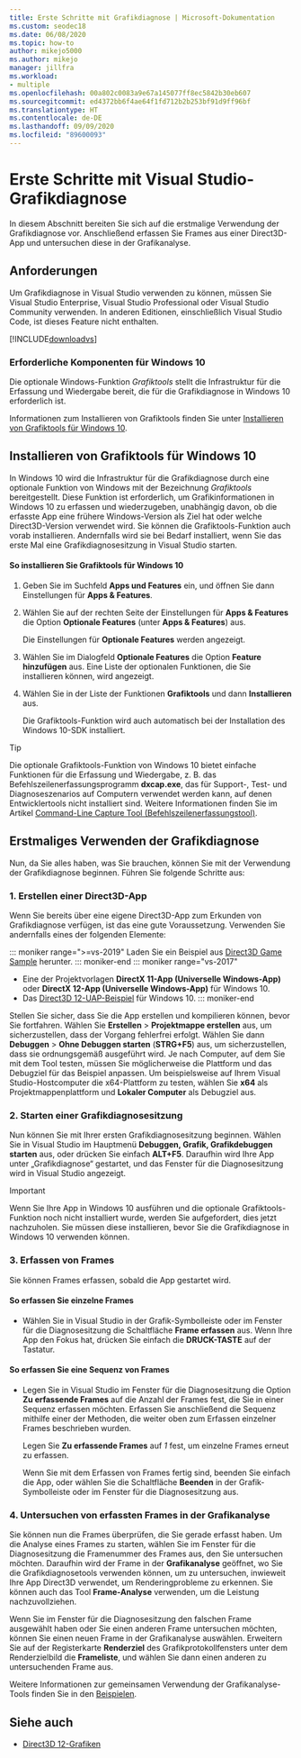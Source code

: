 ```yaml
---
title: Erste Schritte mit Grafikdiagnose | Microsoft-Dokumentation
ms.custom: seodec18
ms.date: 06/08/2020
ms.topic: how-to
author: mikejo5000
ms.author: mikejo
manager: jillfra
ms.workload:
- multiple
ms.openlocfilehash: 00a802c0083a9e67a145077ff8ec5842b30eb607
ms.sourcegitcommit: ed4372bb6f4ae64f1fd712b2b253bf91d9ff96bf
ms.translationtype: HT
ms.contentlocale: de-DE
ms.lasthandoff: 09/09/2020
ms.locfileid: "89600093"
---
```

# <a name="getting-started-with-visual-studio-graphics-diagnostics"></a>Erste Schritte mit Visual Studio-Grafikdiagnose
In diesem Abschnitt bereiten Sie sich auf die erstmalige Verwendung der Grafikdiagnose vor. Anschließend erfassen Sie Frames aus einer Direct3D-App und untersuchen diese in der Grafikanalyse.

## <a name="requirements"></a>Anforderungen
 Um Grafikdiagnose in Visual Studio verwenden zu können, müssen Sie Visual Studio Enterprise, Visual Studio Professional oder Visual Studio Community verwenden.  In anderen Editionen, einschließlich Visual Studio Code, ist dieses Feature nicht enthalten.

 [!INCLUDE[downloadvs](../includes/downloadvs_md.md)]

### <a name="windows-10-prerequisites"></a>Erforderliche Komponenten für Windows 10
 Die optionale Windows-Funktion *Grafiktools* stellt die Infrastruktur für die Erfassung und Wiedergabe bereit, die für die Grafikdiagnose in Windows 10 erforderlich ist.

 Informationen zum Installieren von Grafiktools finden Sie unter [Installieren von Grafiktools für Windows 10](#InstallGraphicsTools).

## <a name="install-graphics-tools-for-windows-10"></a><a name="InstallGraphicsTools"></a> Installieren von Grafiktools für Windows 10
 In Windows 10 wird die Infrastruktur für die Grafikdiagnose durch eine optionale Funktion von Windows mit der Bezeichnung *Grafiktools* bereitgestellt. Diese Funktion ist erforderlich, um Grafikinformationen in Windows 10 zu erfassen und wiederzugeben, unabhängig davon, ob die erfasste App eine frühere Windows-Version als Ziel hat oder welche Direct3D-Version verwendet wird. Sie können die Grafiktools-Funktion auch vorab installieren. Andernfalls wird sie bei Bedarf installiert, wenn Sie das erste Mal eine Grafikdiagnosesitzung in Visual Studio starten.

#### <a name="to-install-graphics-tools-for-windows-10"></a>So installieren Sie Grafiktools für Windows 10

1. Geben Sie im Suchfeld **Apps und Features** ein, und öffnen Sie dann Einstellungen für **Apps & Features**.

2. Wählen Sie auf der rechten Seite der Einstellungen für **Apps & Features** die Option **Optionale Features** (unter **Apps & Features**) aus.

   Die Einstellungen für **Optionale Features** werden angezeigt.

3. Wählen Sie im Dialogfeld **Optionale Features** die Option **Feature hinzufügen** aus. Eine Liste der optionalen Funktionen, die Sie installieren können, wird angezeigt.

4. Wählen Sie in der Liste der Funktionen **Grafiktools** und dann **Installieren** aus.

   Die Grafiktools-Funktion wird auch automatisch bei der Installation des Windows 10-SDK installiert.

> [!TIP]
> Die optionale Grafiktools-Funktion von Windows 10 bietet einfache Funktionen für die Erfassung und Wiedergabe, z. B. das Befehlszeilenerfassungsprogramm **dxcap.exe**, das für Support-, Test- und Diagnoseszenarios auf Computern verwendet werden kann, auf denen Entwicklertools nicht installiert sind. Weitere Informationen finden Sie im Artikel [Command-Line Capture Tool (Befehlszeilenerfassungstool)](command-line-capture-tool.md).

## <a name="using-graphics-diagnostics-for-the-first-time"></a>Erstmaliges Verwenden der Grafikdiagnose
 Nun, da Sie alles haben, was Sie brauchen, können Sie mit der Verwendung der Grafikdiagnose beginnen. Führen Sie folgende Schritte aus:

### <a name="1---create-a-direct3d-app"></a>1\. Erstellen einer Direct3D-App

Wenn Sie bereits über eine eigene Direct3D-App zum Erkunden von Grafikdiagnose verfügen, ist das eine gute Voraussetzung. Verwenden Sie andernfalls eines der folgenden Elemente:

::: moniker range=">=vs-2019"
Laden Sie ein Beispiel aus [Direct3D Game Sample](/samples/microsoft/windows-universal-samples/simple3dgamedx/) herunter.
::: moniker-end
::: moniker range="vs-2017"
- Eine der Projektvorlagen **DirectX 11-App (Universelle Windows-App)** oder **DirectX 12-App (Universelle Windows-App)** für Windows 10.
- Das [Direct3D 12-UAP-Beispiel](https://code.msdn.microsoft.com/Direct3D-12-UAP-Sample-ecb1779f) für Windows 10.
::: moniker-end

Stellen Sie sicher, dass Sie die App erstellen und kompilieren können, bevor Sie fortfahren. Wählen Sie **Erstellen** > **Projektmappe erstellen** aus, um sicherzustellen, dass der Vorgang fehlerfrei erfolgt. Wählen Sie dann **Debuggen** > **Ohne Debuggen starten** (**STRG+F5**) aus, um sicherzustellen, dass sie ordnungsgemäß ausgeführt wird. Je nach Computer, auf dem Sie mit dem Tool testen, müssen Sie möglicherweise die Plattform und das Debugziel für das Beispiel anpassen. Um beispielsweise auf Ihrem Visual Studio-Hostcomputer die x64-Plattform zu testen, wählen Sie **x64** als Projektmappenplattform und **Lokaler Computer** als Debugziel aus. 

### <a name="2---start-a-graphics-diagnostics-session"></a>2\. Starten einer Grafikdiagnosesitzung
 Nun können Sie mit Ihrer ersten Grafikdiagnosesitzung beginnen. Wählen Sie in Visual Studio im Hauptmenü **Debuggen, Grafik, Grafikdebuggen starten** aus, oder drücken Sie einfach **ALT+F5**. Daraufhin wird Ihre App unter „Grafikdiagnose“ gestartet, und das Fenster für die Diagnosesitzung wird in Visual Studio angezeigt.

> [!IMPORTANT]
> Wenn Sie Ihre App in Windows 10 ausführen und die optionale Grafiktools-Funktion noch nicht installiert wurde, werden Sie aufgefordert, dies jetzt nachzuholen. Sie müssen diese installieren, bevor Sie die Grafikdiagnose in Windows 10 verwenden können.

### <a name="3---capture-frames"></a>3\. Erfassen von Frames
 Sie können Frames erfassen, sobald die App gestartet wird.

#### <a name="to-capture-single-frames"></a>So erfassen Sie einzelne Frames

- Wählen Sie in Visual Studio in der Grafik-Symbolleiste oder im Fenster für die Diagnosesitzung die Schaltfläche **Frame erfassen** aus. Wenn Ihre App den Fokus hat, drücken Sie einfach die **DRUCK-TASTE** auf der Tastatur.

#### <a name="to-capture-a-sequence-of-frames"></a>So erfassen Sie eine Sequenz von Frames

- Legen Sie in Visual Studio im Fenster für die Diagnosesitzung die Option **Zu erfassende Frames** auf die Anzahl der Frames fest, die Sie in einer Sequenz erfassen möchten. Erfassen Sie anschließend die Sequenz mithilfe einer der Methoden, die weiter oben zum Erfassen einzelner Frames beschrieben wurden.

   Legen Sie **Zu erfassende Frames** auf *1* fest, um einzelne Frames erneut zu erfassen.

  Wenn Sie mit dem Erfassen von Frames fertig sind, beenden Sie einfach die App, oder wählen Sie die Schaltfläche **Beenden** in der Grafik-Symbolleiste oder im Fenster für die Diagnosesitzung aus.

### <a name="4---examine-captured-frames-in-the-graphics-analyzer"></a>4\. Untersuchen von erfassten Frames in der Grafikanalyse
 Sie können nun die Frames überprüfen, die Sie gerade erfasst haben. Um die Analyse eines Frames zu starten, wählen Sie im Fenster für die Diagnosesitzung die Framenummer des Frames aus, den Sie untersuchen möchten. Daraufhin wird der Frame in der **Grafikanalyse** geöffnet, wo Sie die Grafikdiagnosetools verwenden können, um zu untersuchen, inwieweit Ihre App Direct3D verwendet, um Renderingprobleme zu erkennen. Sie können auch das Tool **Frame-Analyse** verwenden, um die Leistung nachzuvollziehen.

 Wenn Sie im Fenster für die Diagnosesitzung den falschen Frame ausgewählt haben oder Sie einen anderen Frame untersuchen möchten, können Sie einen neuen Frame in der Grafikanalyse auswählen. Erweitern Sie auf der Registerkarte **Renderziel** des Grafikprotokollfensters unter dem Renderzielbild die **Frameliste**, und wählen Sie dann einen anderen zu untersuchenden Frame aus.

 Weitere Informationen zur gemeinsamen Verwendung der Grafikanalyse-Tools finden Sie in den [Beispielen](graphics-diagnostics-examples.md).

## <a name="see-also"></a>Siehe auch
- [Direct3D 12-Grafiken](/windows/desktop/direct3d12/direct3d-12-graphics)